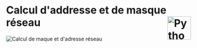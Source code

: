 # **Calcul d'addresse et de masque réseau** <img align="right" src="../src/images/Python-logo-notext.svg" alt="Python" title="Phthon" widht="auto" height="64px">

![Calcul de maque et d'adresse réseau](../src/screenshots/networkAdressMask.png)